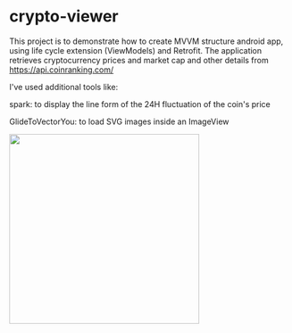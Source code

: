 # crypto-viewer
This project is to demonstrate how to create MVVM structure android app, using life cycle extension (ViewModels) and Retrofit.
The application retrieves cryptocurrency prices and market cap and other details from https://api.coinranking.com/

I've used additional tools like:

spark: to display the line form of the 24H fluctuation of the coin's price

GlideToVectorYou: to load SVG images inside an ImageView

<image width=340 src='https://lh6.googleusercontent.com/CFHBqDr7BG3PMV1uHed38ad-LRbKedQuwvIPARMRMNAIU9eCly4sztAD9gdxjH1QVRWm8nwuebnz5w=w1960-h3024-rw'/>
